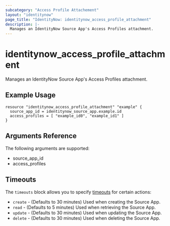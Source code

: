 ```yaml
---
subcategory: "Access Profile Attachement"
layout: "identitynow"
page_title: "IdentityNow: identitynow_access_profile_attachment"
description: |-
  Manages an IdentityNow Source App's Access Profiles attachment.
---
```


# identitynow_access_profile_attachment

Manages an IdentityNow Source App's Access Profiles attachment.

## Example Usage

```hcl
resource "identitynow_access_profile_attachment" "example" {
  source_app_id = identitynow_source_app.example.id
  access_profiles = [ "example_id0", "example_id1" ]
}
```

## Arguments Reference

The following arguments are supported:

* source_app_id
* access_profiles

## Timeouts

The `timeouts` block allows you to specify [timeouts](https://www.terraform.io/language/resource/syntax#operation-timeouts) for certain actions:

* `create` - (Defaults to 30 minutes) Used when creating the Source App.
* `read` - (Defaults to 5 minutes) Used when retrieving the Source App.
* `update` - (Defaults to 30 minutes) Used when updating the Source App.
* `delete` - (Defaults to 30 minutes) Used when deleting the Source App.

